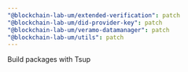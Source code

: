 ```yaml
---
"@blockchain-lab-um/extended-verification": patch
"@blockchain-lab-um/did-provider-key": patch
"@blockchain-lab-um/veramo-datamanager": patch
"@blockchain-lab-um/utils": patch
---
```


Build packages with Tsup
